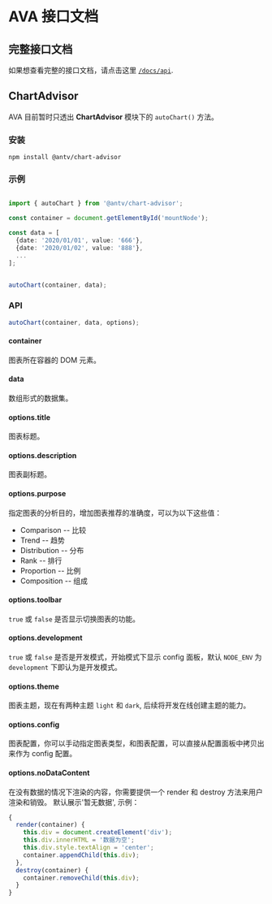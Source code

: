 # AVA 接口文档

## 完整接口文档

如果想查看完整的接口文档，请点击这里 [`/docs/api`](./../docs/api/index.md).

## ChartAdvisor

AVA 目前暂时只透出 **ChartAdvisor** 模块下的 `autoChart()` 方法。

### 安装

```shell
npm install @antv/chart-advisor
```

### 示例

```typescript

import { autoChart } from '@antv/chart-advisor';

const container = document.getElementById('mountNode');

const data = [
  {date: '2020/01/01', value: '666'},
  {date: '2020/01/02', value: '888'},
  ...
];


autoChart(container, data);
```

### API

```typescript
autoChart(container, data, options);
```

#### container

图表所在容器的 DOM 元素。

#### data

数组形式的数据集。

#### options.title

图表标题。

#### options.description

图表副标题。

#### options.purpose

指定图表的分析目的，增加图表推荐的准确度，可以为以下这些值：

- Comparison -- 比较
- Trend -- 趋势
- Distribution -- 分布
- Rank -- 排行
- Proportion -- 比例
- Composition -- 组成

#### options.toolbar

`true` 或 `false` 是否显示切换图表的功能。

#### options.development

`true` 或 `false` 是否是开发模式，开始模式下显示 config 面板，默认 `NODE_ENV` 为 `development` 下即认为是开发模式。

#### options.theme

图表主题，现在有两种主题 `light` 和 `dark`, 后续将开发在线创建主题的能力。

#### options.config

图表配置，你可以手动指定图表类型，和图表配置，可以直接从配置面板中拷贝出来作为 config 配置。

#### options.noDataContent

在没有数据的情况下渲染的内容，你需要提供一个 render 和 destroy 方法来用户渲染和销毁。 默认展示'暂无数据', 示例：

```typescript
{
  render(container) {
    this.div = document.createElement('div');
    this.div.innerHTML = '数据为空';
    this.div.style.textAlign = 'center';
    container.appendChild(this.div);
  },
  destroy(container) {
    container.removeChild(this.div);
  }
}
```
